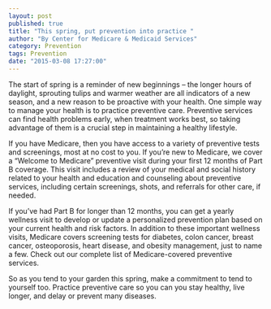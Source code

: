 ```yaml
---
layout: post
published: true
title: "This spring, put prevention into practice "
author: "By Center for Medicare & Medicaid Services"
category: Prevention
tags: Prevention
date: "2015-03-08 17:27:00"
---
```


The start of spring is a reminder of new beginnings – the longer hours of daylight, sprouting tulips and warmer weather are all indicators of a new season, and a new reason to be proactive with your health. One simple way to manage your health is to practice preventive care. Preventive services can find health problems early, when treatment works best, so taking advantage of them is a crucial step in maintaining a healthy lifestyle.

If you have Medicare, then you have access to a variety of preventive tests and screenings, most at no cost to you. If you’re new to Medicare, we cover a “Welcome to Medicare” preventive visit during your first 12 months of Part B coverage. This visit includes a review of your medical and social history related to your health and education and counseling about preventive services, including certain screenings, shots, and referrals for other care, if needed.

If you’ve had Part B for longer than 12 months, you can get a yearly wellness visit to develop or update a personalized prevention plan based on your current health and risk factors. In addition to these important wellness visits, Medicare covers screening tests for diabetes, colon cancer, breast cancer, osteoporosis, heart disease, and obesity management, just to name a few. Check out our complete list of Medicare-covered preventive services.

So as you tend to your garden this spring, make a commitment to tend to yourself too. Practice preventive care so you can you stay healthy, live longer, and delay or prevent many diseases.